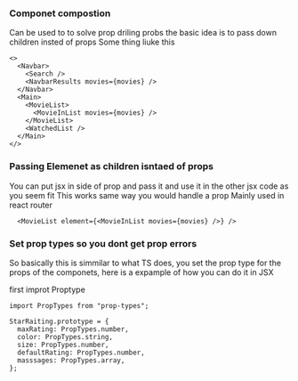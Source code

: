 ### Componet compostion

Can be used to to solve prop driling probs
the basic idea is to pass down children insted of props
Some thing liuke this

    <>
      <Navbar>
        <Search />
        <NavbarResults movies={movies} />
      </Navbar>
      <Main>
        <MovieList>
          <MovieInList movies={movies} />
        </MovieList>
        <WatchedList />
      </Main>
    </>

### Passing Elemenet as children isntaed of props

You can put jsx in side of prop and pass it and use it in the other jsx code as you seem fit
This works same way you would handle a prop
Mainly used in react router

      <MovieList element={<MovieInList movies={movies} />} />

### Set prop types so you dont get prop errors

So basically this is simmilar to what TS does, you set the prop type for the props of the componets, here is a expample of how you can do it in JSX

first improt Proptype

    import PropTypes from "prop-types";

    StarRaiting.prototype = {
      maxRating: PropTypes.number,
      color: PropTypes.string,
      size: PropTypes.number,
      defaultRating: PropTypes.number,
      masssages: PropTypes.array,
    };
